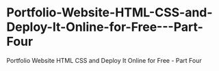 # Portfolio-Website-HTML-CSS-and-Deploy-It-Online-for-Free---Part-Four
Portfolio Website HTML CSS and Deploy It Online for Free -  Part Four
